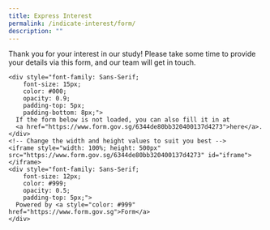 ```yaml
---
title: Express Interest
permalink: /indicate-interest/form/
description: ""
---
```

Thank you for your interest in our study!
Please take some time to provide your details via this form, and our team will get in touch.

```
<div style="font-family: Sans-Serif;
    font-size: 15px;
    color: #000;
    opacity: 0.9;
    padding-top: 5px;
    padding-bottom: 8px;">
  If the form below is not loaded, you can also fill it in at
  <a href="https://www.form.gov.sg/6344de80bb320400137d4273">here</a>.
</div>
<!-- Change the width and height values to suit you best -->
<iframe style="width: 100%; height: 500px" src="https://www.form.gov.sg/6344de80bb320400137d4273" id="iframe"></iframe>
<div style="font-family: Sans-Serif;
    font-size: 12px;
    color: #999;
    opacity: 0.5;
    padding-top: 5px;">
  Powered by <a style="color: #999" href="https://www.form.gov.sg">Form</a>
</div>
```